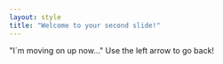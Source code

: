 ```yaml
---
layout: style
title: "Welcome to your second slide!"
---
```

"I´m moving on up now..."
Use the left arrow to go back!
